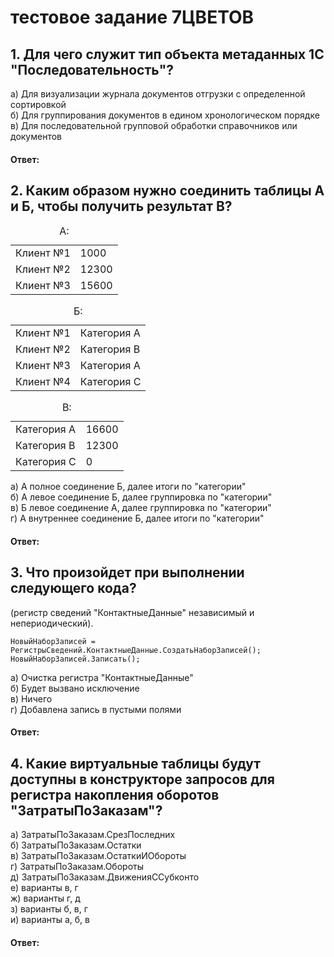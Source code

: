 # тестовое задание 7ЦВЕТОВ

## 1. Для чего служит тип объекта метаданных 1С &quot;Последовательность&quot;?
а) Для визуализации журнала документов отгрузки с определенной сортировкой<br>
б) Для группирования документов в едином хронологическом порядке<br>
в) Для последовательной групповой обработки справочников или документов<br>

#### Ответ:

## 2. Каким образом нужно соединить таблицы А и Б, чтобы получить результат В?

<table>
<caption>А:</caption>
<tr><td>Клиент №1</td><td> 1000</td></tr>
<tr><td>Клиент №2</td><td> 12300</td></tr>
<tr><td>Клиент №3</td><td> 15600</td></tr>
</table>
<table>
<caption>Б:</caption>
<tr><td>Клиент №1</td><td> Категория А</td></tr>
<tr><td>Клиент №2</td><td> Категория B</td></tr>
<tr><td>Клиент №3</td><td> Категория A</td></tr>
<tr><td>Клиент №4</td><td> Категория С</td></tr>
</table>
<table>
<caption>В:</caption>
<tr><td>Категория А</td><td> 16600</td></tr>
<tr><td>Категория B</td><td> 12300</td></tr>
<tr><td>Категория C</td><td> 0</td></tr>
</table>

а) А полное соединение Б, далее итоги по &quot;категории&quot;<br>
б) А левое соединение Б, далее группировка по &quot;категории&quot;<br>
в) Б левое соединение А, далее группировка по &quot;категории&quot;<br>
г) А внутреннее соединение Б, далее итоги по &quot;категории&quot;<br>

#### Ответ:

## 3. Что произойдет при выполнении следующего кода? <br>
(регистр сведений &quot;КонтактныеДанные&quot; независимый и непериодический).<br>

```1C
НовыйНаборЗаписей = РегистрыСведений.КонтактныеДанные.СоздатьНаборЗаписей();
НовыйНаборЗаписей.Записать();
```
а) Очистка регистра &quot;КонтактныеДанные&quot;<br>
б) Будет вызвано исключение<br>
в) Ничего<br>
г) Добавлена запись в пустыми полями<br>

#### Ответ:

## 4. Какие виртуальные таблицы будут доступны в конструкторе запросов для регистра накопления оборотов &quot;ЗатратыПоЗаказам&quot;?
а) ЗатратыПоЗаказам.СрезПоследних<br>
б) ЗатратыПоЗаказам.Остатки<br>
в) ЗатратыПоЗаказам.ОстаткиИОбороты<br>
г) ЗатратыПоЗаказам.Обороты<br>
д) ЗатратыПоЗаказам.ДвиженияССубконто<br>
е) варианты в, г<br>
ж) варианты г, д<br>
з) варианты б, в, г<br>
и) варианты а, б, в<br>

#### Ответ:
